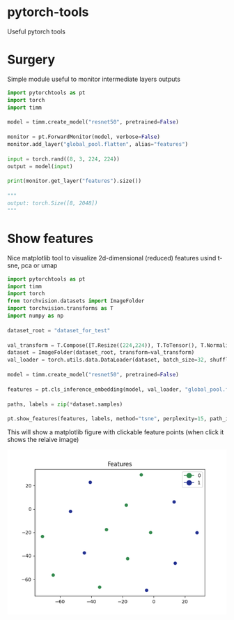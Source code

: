 # pytorch-tools
Useful pytorch tools

# Surgery
Simple module useful to monitor intermediate layers outputs

```python
import pytorchtools as pt
import torch
import timm

model = timm.create_model("resnet50", pretrained=False)

monitor = pt.ForwardMonitor(model, verbose=False)
monitor.add_layer("global_pool.flatten", alias="features")

input = torch.rand((8, 3, 224, 224))
output = model(input)

print(monitor.get_layer("features").size())

"""
output: torch.Size([8, 2048])
"""
```

# Show features

Nice matplotlib tool to visualize 2d-dimensional (reduced) features usind t-sne, pca or umap

```python
import pytorchtools as pt
import timm
import torch
from torchvision.datasets import ImageFolder
import torchvision.transforms as T
import numpy as np

dataset_root = "dataset_for_test"

val_transform = T.Compose([T.Resize((224,224)), T.ToTensor(), T.Normalize(mean=[0.485, 0.456, 0.406], std=[0.229, 0.224, 0.225])])
dataset = ImageFolder(dataset_root, transform=val_transform)
val_loader = torch.utils.data.DataLoader(dataset, batch_size=32, shuffle=False)

model = timm.create_model("resnet50", pretrained=False)

features = pt.cls_inference_embedding(model, val_loader, "global_pool.flatten", image_index=0, device="cuda")

paths, labels = zip(*dataset.samples)

pt.show_features(features, labels, method="tsne", perplexity=15, path_images=paths)
```

This will show a matplotlib figure with clickable feature points (when click it shows the relaive image)

![show_feature function](imgs/show_features.png)
